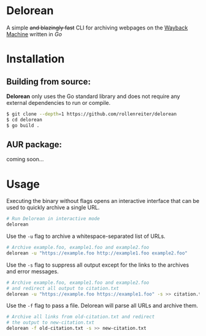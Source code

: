 # Delorean
A simple ~~and blazingly fast~~ CLI for archiving webpages on the [Wayback Machine](https://web.archive.org) written in *Go*

# Installation

## Building from source:
**Delorean** only uses the Go standard library and does not require any external dependencies to run or compile.
```bash
$ git clone --depth=1 https://github.com/rollenreiter/delorean
$ cd delorean
$ go build .
```

## AUR package:
coming soon...

# Usage
Executing the binary without flags opens an interactive interface that can be used to quickly archive a single URL.
```bash
# Run Delorean in interactive mode
delorean
```

Use the `-u` flag to archive a whitespace-separated list of URLs.
```bash
# Archive example.foo, example1.foo and example2.foo
delorean -u "https://example.foo http://example1.foo example2.foo"
```

Use the `-s` flag to suppress all output except for the links to the archives and error messages.
```bash
# Archive example.foo, example1.foo and example2.foo
# and redirect all output to citation.txt
delorean -u "https://example.foo https://example1.foo" -s >> citation.txt
```

Use the `-f` flag to pass a file. Delorean will parse all URLs and archive them.
```bash
# Archive all links from old-citation.txt and redirect
# the output to new-citation.txt
delorean -f old-citation.txt -s >> new-citation.txt
```

